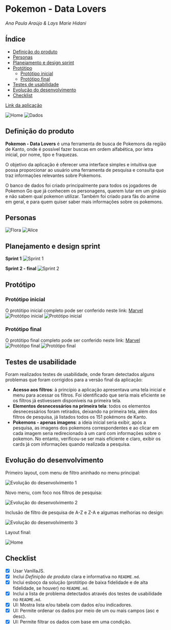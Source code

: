 # Pokemon - Data Lovers
*Ana Paula Araújo & Lays Marie Hidani*

## Índice

* [Definição do produto](#definição-do-produto)
* [Personas](#personas)
* [Planejamento e design sprint](#Planejamento-e-design-sprint)
* [Protótipo](#protótipo)
    * [Protótipo inicial](#protótipo-inicial)
    * [Protótipo final](#protótipo-final)
* [Testes de usabilidade](#testes-de-usabilidade)
* [Evolução do desenvolvimento](#Evolução-do-desenvolvimento)
* [Checklist](#checklist)

[Link da aplicação](https://hlays.github.io/data-lovers/)

![Home](src/img/home.png)
![Dados](src/img/dados.png)



## Definição do produto

**Pokemon - Data Lovers** é uma ferramenta de busca de Pokemons da região de Kanto, onde é possível fazer buscas em ordem alfabética, por letra inicial, por nome, tipo e fraquezas. 

O objetivo da aplicação é oferecer uma interface simples e intuitiva que possa proporcionar ao usuário uma ferramenta de pesquisa e consulta que traz informações relevantes sobre Pokemons.

O banco de dados foi criado principalmente para todos os jogadores de Pokemon Go que já conhecem os personagens, querem lutar em um ginásio e não sabem qual pokemon utilizar. Também foi criado para fãs do anime em geral, e para quem quiser saber mais informações sobre os pokemons.

## Personas

![Flora](src/img/persona-flora.png)
![Alice](src/img/persona-alice.png)


## Planejamento e design sprint

**Sprint 1**
![Sprint 1](src/img/sprint-1.png)

**Sprint 2 - final**
![Sprint 2](src/img/sprint-2.png)

## Protótipo

### Protótipo inicial
O protótipo inicial completo pode ser conferido neste link:
[Marvel](https://marvelapp.com/6db8fdf)
![Protótipo inicial](src/img/esboco.jpg)
![Protótipo inicial](src/img/prototipo-1.jpeg)


### Protótipo final
O protótipo final completo pode ser conferido neste link:
[Marvel](https://marvelapp.com/4g5f44g/screen/54253390)
![Protótipo final](src/img/prototipo-2.jpg)
![Protótipo final](src/img/pokemon-tela-2.jpg)

## Testes de usabilidade
Foram realizados testes de usabilidade, onde foram detectados alguns problemas que foram corrigidos para a versão final da aplicação:
* **Acesso aos filtros**: à princípio a aplicação apresentava uma tela inicial e menu para acessar os filtros. Foi identificado que seria mais eficiente se os filtros já estivessem disponíveis na primeira tela.
* **Elementos desnecessários na primeira tela**: todos os elementos desnecessários foram retirados, deixando na primeira tela, além dos filtros de pesquisa, já listados todos os 151 pokémons de Kanto.
* **Pokemons - apenas imagens**: a ideia inicial seria exibir, após a pesquisa, as imagens dos pokemons correspondentes e ao clicar em cada imagem seria redirecionado à um card com informações sobre o pokemon. No entanto, verificou-se ser mais eficiente e claro, exibir os cards já com informações quando realizada a pesquisa.

## Evolução do desenvolvimento

Primeiro layout, com menu de filtro aninhado no menu principal:

![Evolução do desenvolvimento 1](src/img/desenv-1.png)

Novo menu, com foco nos filtros de pesquisa:

![Evolução do desenvolvimento 2](src/img/desenv-2.png)

Inclusão de filtro de pesquisa de A-Z e Z-A e algumas melhorias no design:

![Evolução do desenvolvimento 3](src/img/desenv-3.png)

Layout final:

![Home](src/img/home.png)


## Checklist

* [x] Usar VanillaJS.
* [x] Inclui _Definição de produto_ clara e informativa no `README.md`.
* [x] Inclui esboço da solução (protótipo de baixa fidelidade e de alta fidelidade, se houver) no
  `README.md`.
* [x] Inclui a lista de problema detectados através dos testes de usabilidade
  no `README.md`.
* [x] UI: Mostra lista e/ou tabela com dados e/ou indicadores.
* [x] UI: Permite ordenar os dados por meio de um ou mais campos
  (asc e desc).
* [x] UI: Permite filtrar os dados com base em uma condição.